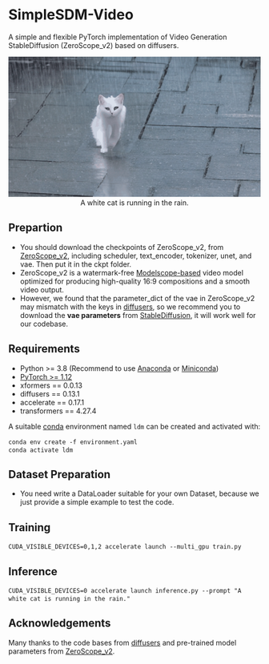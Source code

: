 # SimpleSDM-Video
 A simple and flexible PyTorch implementation of Video Generation StableDiffusion (ZeroScope_v2) based on diffusers.

<div align="center">
   <img src="inference/output.gif">
</div>
<div align="center">
   A white cat is running in the rain.
</div>


## Prepartion
- You should download the checkpoints of ZeroScope_v2, from [ZeroScope_v2](https://huggingface.co/cerspense/zeroscope_v2_576w/tree/main), including scheduler, text_encoder, tokenizer, unet, and vae. Then put it in the ckpt folder.
- ZeroScope_v2 is a watermark-free [Modelscope-based](https://huggingface.co/damo-vilab/modelscope-damo-text-to-video-synthesis) video model optimized for producing high-quality 16:9 compositions and a smooth video output.
- However, we found that the parameter_dict of the vae in ZeroScope_v2 may mismatch with the keys in [diffusers](https://huggingface.co/docs/diffusers), so we recommend you to download the **vae parameters** from [StableDiffusion](https://huggingface.co/runwayml/stable-diffusion-v1-5/tree/main/vae), it will work well for our codebase.

## Requirements
- Python >= 3.8 (Recommend to use [Anaconda](https://www.anaconda.com/download/#linux) or [Miniconda](https://docs.conda.io/en/latest/miniconda.html))
- [PyTorch >= 1.12](https://pytorch.org/)
- xformers == 0.0.13
- diffusers == 0.13.1
- accelerate == 0.17.1
- transformers == 4.27.4

A suitable [conda](https://conda.io/) environment named `ldm` can be created
and activated with:

```
conda env create -f environment.yaml
conda activate ldm
```

## Dataset Preparation
- You need write a DataLoader suitable for your own Dataset, because we just provide a simple example to test the code.

## Training
```
CUDA_VISIBLE_DEVICES=0,1,2 accelerate launch --multi_gpu train.py
```

## Inference
```
CUDA_VISIBLE_DEVICES=0 accelerate launch inference.py --prompt "A white cat is running in the rain."
```

## Acknowledgements
Many thanks to the code bases from [diffusers](https://github.com/huggingface/diffusers) and pre-trained model parameters from [ZeroScope_v2](https://huggingface.co/cerspense/zeroscope_v2_576w/tree/main).